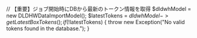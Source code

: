   // 【重要】ジョブ開始時にDBから最新のトークン情報を取得
            $dldwhModel = new DLDHWDataImportModel();
            $latestTokens = $dldwhModel->getLatestBoxTokens();
            if (!$latestTokens) {
                throw new Exception("No valid tokens found in the database.");
            }
